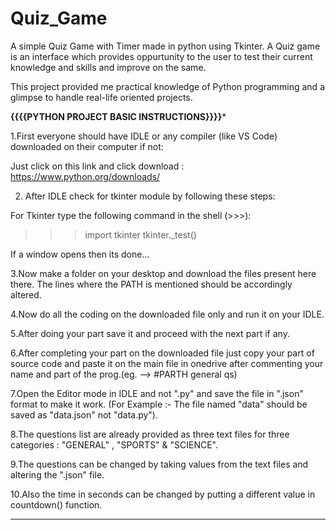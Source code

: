 # Quiz_Game
A simple Quiz Game with Timer made in python using Tkinter.
A Quiz game is an interface which provides oppurtunity to the user to test their current knowledge and skills and improve on the same.

This project provided me practical knowledge of Python programming and a glimpse to handle real-life oriented projects.


****************************************{{{{PYTHON PROJECT BASIC INSTRUCTIONS}}}}*****************************************


1.First everyone should have IDLE or any compiler (like VS Code) downloaded on their computer if not:
		
Just click on this link and click download : https://www.python.org/downloads/

2. After IDLE check for tkinter module by following these steps:

For Tkinter type the following command in the shell  (>>>):
>>>import tkinter
>>>tkinter._test()

If a window opens then its done...

3.Now make a folder on your desktop and download the files present here there.
The lines where the PATH is mentioned should be accordingly altered.

4.Now do all the coding on the downloaded file only and run it on your IDLE.

5.After doing your part save it and proceed with the next part if any.

6.After completing your part on the downloaded file just copy your part of source code and
paste it on the main file in onedrive after commenting your name and part of the prog.(eg. -->  #PARTH general qs)

7.Open the Editor mode in IDLE and not ".py" and save the file in ".json" format to make it work.
(For Example :- The file named "data" should be saved as "data.json" not "data.py").

8.The questions list are already provided as three text files for three categories : "GENERAL" , "SPORTS" & "SCIENCE".

9.The questions can be changed by taking values from the text files and altering the ".json" file.

10.Also the time in seconds can be changed by putting a different value in countdown() function.

_________________________________________________________________________________________________________________________
